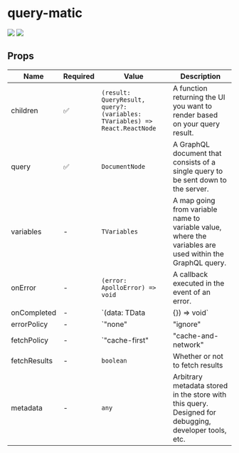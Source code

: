 # query-matic

![](https://img.shields.io/npm/v/query-matic.svg?colorB=%232ecc71)
![](https://img.shields.io/bundlephobia/min/query-matic.svg?colorB=%233498db)

## Props

| Name         | Required | Value                                                                                          | Description                                                                                                                                              |
| ------------ | -------- | ---------------------------------------------------------------------------------------------- | -------------------------------------------------------------------------------------------------------------------------------------------------------- |
| children     | ✅       | `(result: QueryResult, query?: (variables: TVariables) => React.ReactNode`                     | A function returning the UI you want to render based on your query result.                                                                               |
| query        | ✅       | `DocumentNode`                                                                                 | A GraphQL document that consists of a single query to be sent down to the server.                                                                        |
| variables    | -        | `TVariables`                                                                                   | A map going from variable name to variable value, where the variables are used within the GraphQL query.                                                 |
| onError      | -        | `(error: ApolloError) => void`                                                                 | A callback executed in the event of an error.                                                                                                            |
| onCompleted  | -        | `(data: TData | {}) => void`                                                                   | A callback executed once your query successfully completes.                                                                                              |
| errorPolicy  | -        | `"none" | "ignore" | "all"`                                                                    | Specifies the [ErrorPolicy](https://www.apollographql.com/docs/react/api/react-apollo.html#graphql-config-options-errorPolicy) to be used for this query |
| fetchPolicy  | -        | `"cache-first" | "cache-and-network" | "network-only" | "cache-only" | "no-cache" | "standby"` | Specifies the [FetchPolicy](https://www.apollographql.com/docs/react/api/react-apollo.html#graphql-config-options-fetchPolicy) to be used for this query |
| fetchResults | -        | `boolean`                                                                                      | Whether or not to fetch results                                                                                                                          |
| metadata     | -        | `any`                                                                                          | Arbitrary metadata stored in the store with this query. Designed for debugging, developer tools, etc.                                                    |
